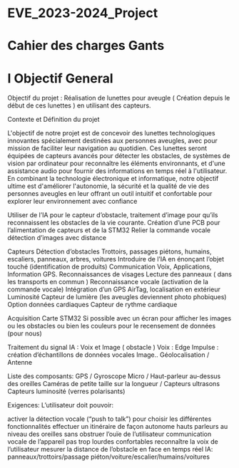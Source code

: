 # EVE_2023-2024_Project

# Cahier des charges Gants 

# I Objectif General
Objectif du projet : Réalisation de lunettes pour aveugle ( Création depuis le début de ces lunettes ) en utilisant des capteurs. 

Contexte et Définition du projet

L'objectif de notre projet est de concevoir des lunettes technologiques innovantes spécialement destinées aux personnes aveugles, avec pour mission de faciliter leur navigation au quotidien. Ces lunettes seront équipées de capteurs avancés pour détecter les obstacles, de systèmes de vision par ordinateur pour reconnaître les éléments environnants, et d'une assistance audio pour fournir des informations en temps réel à l'utilisateur. En combinant la technologie électronique et informatique, notre objectif ultime est d'améliorer l'autonomie, la sécurité et la qualité de vie des personnes aveugles en leur offrant un outil intuitif et confortable pour explorer leur environnement avec confiance

Utiliser de l’IA pour le capteur d’obstacle, traitement d’image pour qu’ils reconnaissent les obstacles de la vie courante.
Création d’une PCB pour l’alimentation de capteurs et de la STM32
Relier la commande vocale détection d’images avec distance

	
Capteurs
Détection d’obstacles
Trottoirs, passages piétons, humains, escaliers, panneaux, arbres, voitures
Introduire de l’IA en énonçant l’objet touché (identification de produits)
Communication
Voix, Applications, Information GPS.
Reconnaissances de visages
Lecture des panneaux ( dans les transports en commun ) 
Reconnaissance vocale (activation de la commande vocale)
Intégration d’un GPS
AirTag, localisation en extérieur
Luminosité
Capteur de lumière (les aveugles deviennent photo phobiques)
Option données cardiaques
Capteur de rythme cardiaque








Acquisition
Carte STM32
Si possible avec un écran pour afficher les images ou les obstacles ou bien les couleurs pour le recensement de données (pour nous)


Traitement du signal 
IA : Voix  et Image ( obstacle )
Voix : Edge Impulse : création d’échantillons de données vocales
Image.. 
Géolocalisation / Antenne 


Liste des composants:
GPS / Gyroscope
Micro / Haut-parleur au-dessus des oreilles
Caméras de petite taille sur la longueur / Capteurs ultrasons
Capteurs luminosité (verres polarisants)

Exigences:
L’utilisateur doit pouvoir:

activer la détection vocale (“push to talk”) pour choisir les différentes fonctionnalités
effectuer un itinéraire de façon autonome 
hauts parleurs au niveau des oreilles sans obstruer l’ouïe de l’utilisateur
communication vocale de l’appareil
pas trop lourdes
confortables
reconnaître la voix de l’utilisateur
mesurer la distance de l’obstacle en face en temps réel
IA: panneaux/trottoirs/passage piéton/voiture/escalier/humains/voitures





